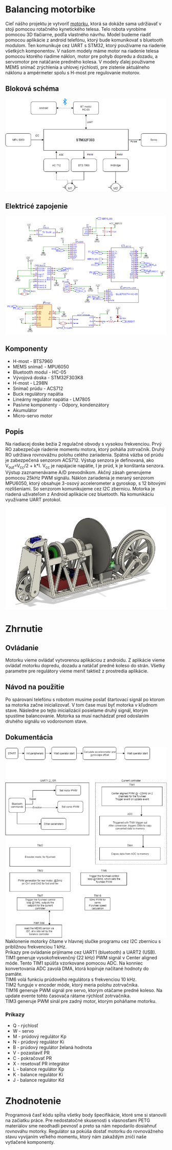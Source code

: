 # Balancing motorbike
Cieľ nášho projektu je vytvoriť [motorku](https://www.youtube.com/watch?v=SUVtObDFFWY), ktorá sa dokáže sama udržiavať v stoji pomocou rotačného kynetického telesa. Telo robota vyrobíme pomocou 3D tlačiarne, podľa vlastného návrhu. Model budeme riadiť pomocou aplikácie z android telefónu, ktorý bude komunikovať s bluetooth modulom. Ten komunikuje cez UART s STM32, ktorý používame na riadenie všetkých komponentov. V našom modely máme motor na riadenie telesa pomocou ktorého riadime náklon, motor pre pohyb dopredu a dozadu, a servomotor pre natáčanie predného kolesa. V modely ďalej použivame MEMS snímač zrýchlenia a uhlovej rýchlosti, pre zistenie aktuálneho náklonu a ampérmeter spolu s H-most pre regulovanie motorov.
## Bloková schéma
![](Documentation/Pics/Diagram.png)
## Elektricé zapojenie
![](Documentation/Pics/Schematic.png)
## Komponenty
* H-most - BTS7960
* MEMS snímač - MPU6050
* Bluetooth modul - HC-05
* Vývojová doska - STM32F303K8
* H-most - L298N
* Snímač prúdu - ACS712
* Buck regulátory napätia
* Lineárny regulátor napätia - LM7805
* Pasívne komponenty - Odpory, kondenzátory
* Akumulátor
* Micro-servo motor
## Popis
Na riadiacej doske bežia 2 regulačné obvody s vysokou frekvenciou. Prvý RO zabezpečuje riadenie momentu motora, ktorý poháňa zotrvačník. Druhý RO udržiava rovnovážnu polohu celého zariadenia.
Spätná väzba od prúdu je zabezpečená senzorom ACS712. Výstup senzora je definovaná, ako V<sub>out</sub>=V<sub>cc</sub>/2 + k*I. V<sub>cc</sub> je napájacie napätie, I je prúd, k je konštanta senzora. Výstup zaznamenávame A/D prevodníkom. Akčný zásah generujeme pomocou 25kHz PWM signálu.
Náklon zariadenia je meraný senzorom MPU6050, ktorý obsahuje 3-osový accelerometer a gyroskop, s 12 bitovými rozlíšeniami. So senzorom komunikujeme cez I2C zbernicu.
Motorka je riadená užívateľom z Android aplikácie cez bluetooth. Na komunikáciu využívame UART protokol.

![](/Documentation/Pics/bike.png)


# Zhrnutie
## Ovládanie
Motorku vieme ovládať vytvorenou aplikáciou z androidu. Z aplikácie vieme ovládať motorku dopredu, dozadu a natáčať predné koleso do strán. Všetky parametre pre regulátory vieme meniť taktiež z prostredia aplikácie.

## Návod na použitie
Po spárovaní telefónu s robotom musíme poslať štartovací signál po ktorom sa motorka začne inicializovať. V tom čase musí byť motorka v kľudnom stave. Následne po tejto inicializácií posielame druhý signál, ktorým spustíme balancovanie. Motorka sa musí nachádzať pred odoslaním druhého signálu vo vodorovnom stave.

## Dokumentácia
![alt text](/Documentation/Pics/Program_logic.png)\
Naklonenie motorky čítame v hlavnej slučke programu cez I2C zbernicu s približnou frekvenciou 1 kHz. \
Príkazy pre ovládanie prijímame cez UART1 (bluetooth) a UART2 (USB). TIM1 generuje vysokofrekvenčný (22 kHz) PWM signál v Center aligned móde. Tento TIM1 spúšťa vzorkovane pomocou ADC. Na konniec konvertovania ADC zavolá DMA, ktorá kopíruje načítané hodnoty do pamäte.\
TIM6 volá funkciu prúdového regulátora s frekvenciou 10 kHz. \
TIM2 funguje v encoder móde, ktorý meria polohu zotrvačníka.\
TIM16 generuje PWM signál pre servo, ktorým otáčame predné koleso. Na update evente tohto časovača rátame rýchlosť zotrvačníka. \
TIM3 generuje PWM sinál pre zadný motor, ktorým poháňame motorku.

### Príkazy
* Q - rýchlosť
* W - servo
* M - prúdový regulátor Kp
* N - prúdový regulátor Ki
* B - prúdový regulátor želaná hodnota
* V - pozastaviť PR
* C - pokračovať PR
* X - resetovať PR integrátor
* L - balance regulátor Kp
* K - balance regulátor Ki
* J - balance regulátor Kd



# Zhodnotenie
Programová časť kódu spĺňa všetky body špecifikácie, ktoré sme si stanovili na začiatku práce. Pre nedostatočné skusenosti s vlasnosťami PETG materiálov sme neodhadli pevnosť a preto sa nám nepodarilo dosiahnuť rovnováhu motorky. Regulátor sa pokúša dostať motorku do rovnovážneho stavu vyvijaním veľkého momentu, ktorý nám zakaždým zničí naše vytlačené komponenty.
